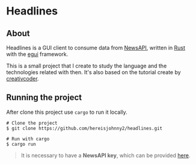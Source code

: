 # Headlines

## About

Headlines is a GUI client to consume data from [NewsAPI](https://newsapi.org/), written in [Rust](https://www.egui.rs/) with the [egui](https://www.rust-lang.org/) framework.

This is a small project that I create to study the language and the technologies related with then. It's also based on the tutorial create by [creativcoder](https://www.youtube.com/c/creativcoder).

## Running the project

After clone this project use `cargo` to run it locally.

```shell
# Clone the project
$ git clone https://github.com/hereisjohnny2/headlines.git

# Run with cargo
$ cargo run
```

> It is necessary to have a **NewsAPI key**, which can be provided [here](https://newsapi.org/register).